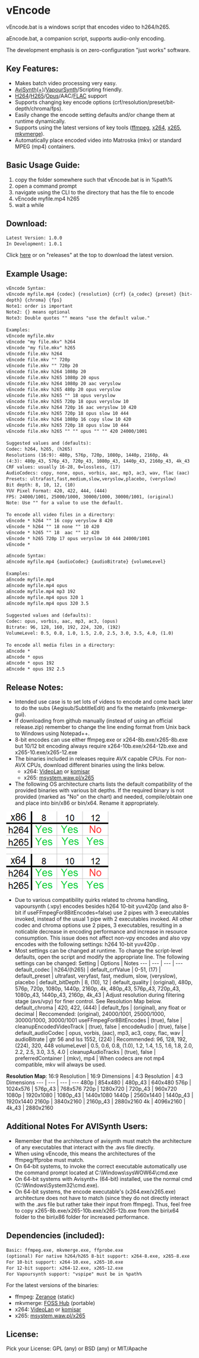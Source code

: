 # vEncode

vEncode.bat is a windows script that encodes video to h264/h265.

aEncode.bat, a companion script, supports audio-only encoding.

The development emphasis is on zero-configuration "just works" software.

## Key Features:

- Makes batch video processing very easy.
- [AviSynth](http://avisynth.nl/index.php/Main_Page)([+](//github.com/pinterf/AviSynthPlus/releases))/[VapourSynth](http://www.vapoursynth.com/doc/)/Scripting friendly.
- [H264](//en.wikipedia.org/wiki/H.264/MPEG-4_AVC)/[H265](http://x265.org/hevc-h265/)/[Opus](http://opus-codec.org/)/AAC/[FLAC](//xiph.org/flac/) support
- Supports changing key encode options (crf/resolution/preset/bit-depth/chroma/fps).
- Easily change the encode setting defaults and/or change them at runtime dynamically.
- Supports using the latest versions of key tools ([ffmpeg](//ffmpeg.org/about.html), [x264](//www.videolan.org/developers/x264.html), [x265](http://msystem.waw.pl/x265/), [mkvmerge](//www.videohelp.com/software/MKVToolNix)).
- Automatically place encoded video into Matroska (mkv) or standard MPEG (mp4) containers.

## Basic Usage Guide:

1. copy the folder somewhere such that vEncode.bat is in %path%
2. open a command prompt
3. navigate using the CLI to the directory that has the file to encode
4. vEncode myfile.mp4 h265
5. wait a while

## Download:
```
Latest Version: 1.0.0
In Development: 1.0.1
```
Click [here](//github.com/gdiaz384/vEncode/releases) or on "releases" at the top to download the latest version.

## Example Usage:
```
vEncode Syntax:
vEncode myfile.mp4 {codec} {resolution} {crf} {a_codec} {preset} {bit-depth} {chroma} {fps}
Note1: order is important
Note2: {} means optional
Note3: Double quotes "" means "use the default value."

Examples:
vEncode myfile.mkv
vEncode "my file.mkv" h264
vEncode "my file.mkv" h265
vEncode file.mkv h264
vEncode file.mkv "" 720p
vEncode file.mkv "" 720p 20
vEncode file.mkv h264 1080p 20
vEncode file.mkv h265 1080p 20 opus
vEncode file.mkv h264 1080p 20 aac veryslow
vEncode file.mkv h265 480p 20 opus veryslow
vEncode file.mkv h265 "" 18 opus veryslow
vEncode file.mkv h265 720p 18 opus veryslow 10
vEncode file.mkv h264 720p 16 aac veryslow 10 420
vEncode file.mkv h265 720p 18 opus slow 10 444
vEncode file.mkv h264 1080p 16 copy slow 10 420
vEncode file.mkv h265 720p 18 opus slow 10 444
vEncode file.mkv h265 "" "" opus "" "" 420 24000/1001

Suggested values and (defaults):
Codec: h264, h265, (h265)
Resolutions (16:9): 480p, 576p, 720p, 1080p, 1440p, 2160p, 4k
(4:3): 480p_43, 576p_43, 720p_43, 1080p_43, 1440p_43, 2160p_43, 4k_43
CRF values: usually 16-28, 0=lossless, (17)
AudioCodecs: copy, none, opus, vorbis, aac, mp3, ac3, wav, flac (aac)
Presets: ultrafast,fast,medium,slow,veryslow,placebo, (veryslow)
Bit depth: 8, 10, 12, (10)
YUV Pixel Format: 420, 422, 444, (444)
FPS: 24000/1001, 25000/1000, 30000/1000, 30000/1001, (original)
Note: Use "" for a value to use the default.

To encode all video files in a directory:
vEncode * h264 "" 16 copy veryslow 8 420
vEncode * h264 "" 18 none "" 10 420
vEncode * h265 "" 18  aac "" 12 420
vEncode * h265 720p 17 opus veryslow 10 444 24000/1001   
vEncode *
```

```
aEncode Syntax:
aEncode myfile.mp4 {audioCodec} {audioBitrate} {volumeLevel}

Examples:
aEncode myfile.mp4
aEncode myfile.mp4 opus
aEncode myfile.mp4 mp3 192
aEncode myfile.mp4 opus 320 1
aEncode myfile.mp4 opus 320 3.5

Suggested values and (defaults):
Codec: opus, vorbis, aac, mp3, ac3, (opus)
Bitrate: 96, 128, 160, 192, 224, 320, (192)
VolumeLevel: 0.5, 0.8, 1.0, 1.5, 2.0, 2.5, 3.0, 3.5, 4.0, (1.0)

To encode all media files in a directory:
aEncode *
aEncode * opus
aEncode * opus 192
aEncode * opus 192 2.5
```

## Release Notes:

- Intended use case is to set lots of videos to encode and come back later to do the subs (Aegisub/SubtitleEdit) and fix the metainfo (mkvmerge-gui).
- If downloading from github manually (instead of using an official release.zip) remember to change the line ending format from Unix back to Windows using Notepad++.
- 8-bit encodes can use either ffmpeg.exe or x264-8b.exe/x265-8b.exe but 10/12 bit encoding always require x264-10b.exe/x264-12b.exe and x265-10.exe/x265-12.exe
- The binaries included in releases require AVX capable CPUs. For non-AVX CPUs, download different binaries using the links below.
    - x264: [VideoLan](//download.videolan.org/x264/binaries/) or [komisar](http://komisar.gin.by/)
    - x265: [msystem.waw.pl/x265](http://msystem.waw.pl/x265/)
- The following OS architecture charts lists the default compatibility of the provided binaries with various bit depths. If the required binary is not provided (marked as "No" on the chart) and needed, compile/obtain one and place into bin/x86 or bin/x64. Rename it appropriately.

![screenshot1](misc/BitDepthCompatability.png)

-  Due to various compatibility quirks related to chroma handling, vapoursynth (.vpy) encodes besides h264 10-bit yuv420p (and also 8-bit if useFFmpegFor8BitEncodes=false) use 2 pipes with 3 executables invoked, instead of the usual 1 pipe with 2 executables invoked. All other codec and chroma options use 2 pipes, 3 executables, resulting in a noticable decrease in encoding performance and increase in resource consumption. This issue does not affect non-vpy encodes and also vpy encodes with the following settings: h264 10-bit yuv420p .
-  Most settings can be changed at runtime. To change the script-level defaults, open the script and modify the appropriate line.  The following settings can be changed:
Setting | Options | Notes
--- | --- | --- | ---
default_codec | h264/(h265) | 
default_crfValue | 0-51, (17) | 
default_preset | ultrafast, veryfast, fast, medium, slow, (veryslow), placebo | 
default_bitDepth | 8, (10), 12 | 
default_quality | (original), 480p, 576p, 720p, 1080p, 1440p, 2160p, 4k, 480p_43, 576p_43, 720p_43, 1080p_43, 1440p_43, 2160p, 4k_43 | Adjust resolution during filtering stage (avs/vpy) for finer control. See Resolution Map below.
default_chroma | 420, 422, (444) | 
default_fps | (original), any float or decimal | Reccomended: (original), 24000/1001, 25000/1000, 30000/1000, 30000/1001
useFFmpegFor8BitEncodes | (true), false | 
cleanupEncodedVideoTrack | (true), false | 
encodeAudio | (true), false | 
default_audioCodec | opus, vorbis, (aac), mp3, ac3, copy, flac, wav | 
audioBitrate | gtr 56 and lss 1552, (224) | Recommended: 96, 128, 192, (224), 320, 448
volumeLevel | 0.5, 0.6, 0.8, (1.0), 1.2, 1.4, 1.5, 1.6, 1.8, 2.0, 2.2, 2.5, 3.0, 3.5, 4.0 | 
cleanupAudioTracks | (true), false |  
preferredContainer | (mkv), mp4 | When codecs are not mp4 compatible, mkv will always be used.
    
__Resolution Map__:
16:9 Resolution | 16:9 Dimensions | 4:3 Resolution | 4:3 Dimensions
--- | --- | --- | ---
480p | 854x480 | 480p_43 | 640x480
576p | 1024x576 | 576p_43 | 768x576
720p | 1280x720 | 720p_43 | 960x720
1080p | 1920x1080 | 1080p_43 | 1440x1080
1440p | 2560x1440 | 1440p_43 | 1920x1440
2160p | 3840x2160 | 2160p_43 | 2880x2160
4k | 4096x2160 | 4k_43 | 2880x2160


## Additional Notes For AVISynth Users:

- Remember that the architecture of avisynth must match the architecture of any executables that interact with the .avs file directly. 
- When using vEncode, this means the architectures of the ffmpeg/ffprobe must match.
- On 64-bit systems, to invoke the correct executable automatically use the command prompt located at C:\Windows\sysWOW64\cmd.exe  
- On 64-bit systems with Avisynth+ (64-bit) installed, use the normal cmd (C:\Windows\System32\cmd.exe).
- On 64-bit systems, the encode executable's (x264.exe/x265.exe) architecture does not have to match (since they do not directly interact with the .avs file but rather take their input from ffmpeg). Thus, feel free to copy x265-8b.exe/x265-10b.exe/x265-12b.exe from the bin\x64 folder to the bin\x86 folder for increased performance.

## Dependencies (included):
```
Basic: ffmpeg.exe, mkvmerge.exe, ffprobe.exe
(optional) For native h264/h265 8-bit support: x264-8.exe, x265-8.exe
For 10-bit support: x264-10.exe, x265-10.exe
For 12-bit support: x264-12.exe, x265-12.exe
For Vapoursynth support: "vspipe" must be in %path%
```

For the latest versions of the binaries:
- ffmpeg: [Zeranoe](//ffmpeg.zeranoe.com/builds/) (static)
- mkvmerge: [FOSS Hub](//www.fosshub.com/MKVToolNix.html) (portable)
- x264: [VideoLan](//download.videolan.org/x264/binaries/) or [komisar](http://komisar.gin.by/)
- x265: [msystem.waw.pl/x265](http://msystem.waw.pl/x265/)

## License:
Pick your License: GPL (any) or BSD (any) or MIT/Apache
